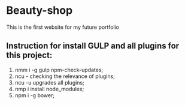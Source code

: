 # Beauty-shop
This is the first website for my future portfolio

<h2>Instruction for install GULP and all plugins for this project:</h2>

1. nmm i -g gulp npm-check-updates;   
2. ncu - checking the relevance of plugins;
3. ncu -u  upgrades all plugins;    
4. nmp i  install node_modules;  
5. npm i -g bower;
